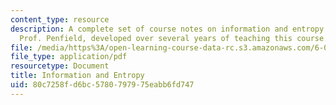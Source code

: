 ```yaml
---
content_type: resource
description: A complete set of course notes on information and entropy written by
  Prof. Penfield, developed over several years of teaching this course.
file: /media/https%3A/open-learning-course-data-rc.s3.amazonaws.com/6-050j-information-and-entropy-spring-2008/80c7258fd6bc5780797975eabb6fd747_MIT6_050JS08_textbook.pdf
file_type: application/pdf
resourcetype: Document
title: Information and Entropy
uid: 80c7258f-d6bc-5780-7979-75eabb6fd747
---
```

